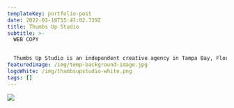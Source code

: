 ```yaml
---
templateKey: portfolio-post
date: 2022-03-18T15:47:02.739Z
title: Thumbs Up Studio
subtitle: >-
  WEB COPY


  Thumbs Up Studio is an independent creative agency in Tampa Bay, Florida. Specializing in web design and development, the agency helps businesses solve solve their UX, branding, and digital needs.  
featuredimage: /img/temp-background-image.jpg
logoWhite: /img/thumbsupstudio-white.png
tags: []
---
```

![](/img/thumbs-up-studio.png)